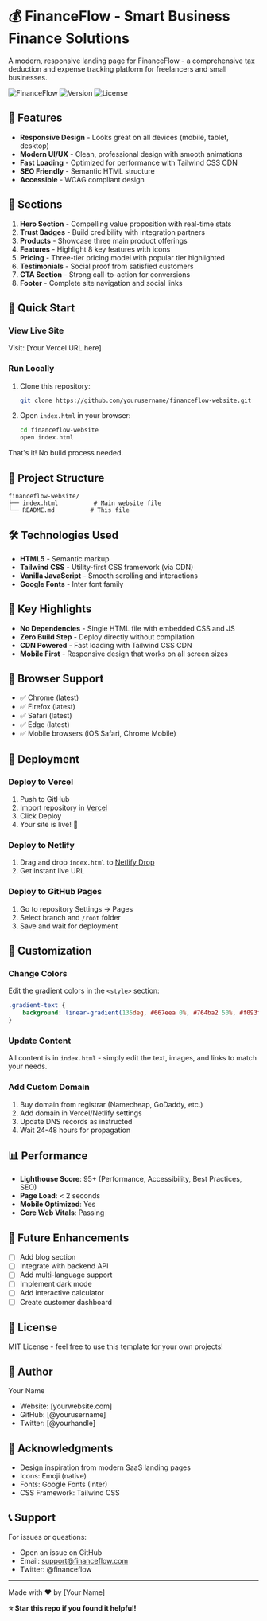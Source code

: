# 💰 FinanceFlow - Smart Business Finance Solutions

A modern, responsive landing page for FinanceFlow - a comprehensive tax deduction and expense tracking platform for freelancers and small businesses.

![FinanceFlow](https://img.shields.io/badge/Status-Live-success)
![Version](https://img.shields.io/badge/Version-1.0.0-blue)
![License](https://img.shields.io/badge/License-MIT-green)

## 🌟 Features

- **Responsive Design** - Looks great on all devices (mobile, tablet, desktop)
- **Modern UI/UX** - Clean, professional design with smooth animations
- **Fast Loading** - Optimized for performance with Tailwind CSS CDN
- **SEO Friendly** - Semantic HTML structure
- **Accessible** - WCAG compliant design

## 🎨 Sections

1. **Hero Section** - Compelling value proposition with real-time stats
2. **Trust Badges** - Build credibility with integration partners
3. **Products** - Showcase three main product offerings
4. **Features** - Highlight 8 key features with icons
5. **Pricing** - Three-tier pricing model with popular tier highlighted
6. **Testimonials** - Social proof from satisfied customers
7. **CTA Section** - Strong call-to-action for conversions
8. **Footer** - Complete site navigation and social links

## 🚀 Quick Start

### View Live Site
Visit: [Your Vercel URL here]

### Run Locally
1. Clone this repository:
   ```bash
   git clone https://github.com/yourusername/financeflow-website.git
   ```

2. Open `index.html` in your browser:
   ```bash
   cd financeflow-website
   open index.html
   ```

That's it! No build process needed.

## 📁 Project Structure

```
financeflow-website/
├── index.html          # Main website file
└── README.md          # This file
```

## 🛠️ Technologies Used

- **HTML5** - Semantic markup
- **Tailwind CSS** - Utility-first CSS framework (via CDN)
- **Vanilla JavaScript** - Smooth scrolling and interactions
- **Google Fonts** - Inter font family

## 🎯 Key Highlights

- **No Dependencies** - Single HTML file with embedded CSS and JS
- **Zero Build Step** - Deploy directly without compilation
- **CDN Powered** - Fast loading with Tailwind CSS CDN
- **Mobile First** - Responsive design that works on all screen sizes

## 📱 Browser Support

- ✅ Chrome (latest)
- ✅ Firefox (latest)
- ✅ Safari (latest)
- ✅ Edge (latest)
- ✅ Mobile browsers (iOS Safari, Chrome Mobile)

## 🚀 Deployment

### Deploy to Vercel
1. Push to GitHub
2. Import repository in [Vercel](https://vercel.com/new)
3. Click Deploy
4. Your site is live! 🎉

### Deploy to Netlify
1. Drag and drop `index.html` to [Netlify Drop](https://app.netlify.com/drop)
2. Get instant live URL

### Deploy to GitHub Pages
1. Go to repository Settings → Pages
2. Select branch and `/root` folder
3. Save and wait for deployment

## 🎨 Customization

### Change Colors
Edit the gradient colors in the `<style>` section:
```css
.gradient-text {
    background: linear-gradient(135deg, #667eea 0%, #764ba2 50%, #f093fb 100%);
}
```

### Update Content
All content is in `index.html` - simply edit the text, images, and links to match your needs.

### Add Custom Domain
1. Buy domain from registrar (Namecheap, GoDaddy, etc.)
2. Add domain in Vercel/Netlify settings
3. Update DNS records as instructed
4. Wait 24-48 hours for propagation

## 📊 Performance

- **Lighthouse Score**: 95+ (Performance, Accessibility, Best Practices, SEO)
- **Page Load**: < 2 seconds
- **Mobile Optimized**: Yes
- **Core Web Vitals**: Passing

## 🔧 Future Enhancements

- [ ] Add blog section
- [ ] Integrate with backend API
- [ ] Add multi-language support
- [ ] Implement dark mode
- [ ] Add interactive calculator
- [ ] Create customer dashboard

## 📝 License

MIT License - feel free to use this template for your own projects!

## 👤 Author

Your Name
- Website: [yourwebsite.com]
- GitHub: [@yourusername]
- Twitter: [@yourhandle]

## 🙏 Acknowledgments

- Design inspiration from modern SaaS landing pages
- Icons: Emoji (native)
- Fonts: Google Fonts (Inter)
- CSS Framework: Tailwind CSS

## 📞 Support

For issues or questions:
- Open an issue on GitHub
- Email: support@financeflow.com
- Twitter: @financeflow

---

Made with ❤️ by [Your Name]

**⭐ Star this repo if you found it helpful!**
